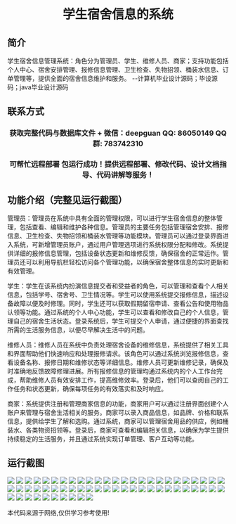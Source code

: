 <p><h1 align="center">学生宿舍信息的系统</h1></p>

## 简介
学生宿舍信息管理系统：角色分为管理员、学生、维修人员、商家；支持功能包括个人中心、宿舍安排管理、报修信息管理、卫生检查、失物招领、桶装水信息、订单管理等，提供全面的宿舍信息维护和服务。    --计算机毕业设计源码；毕设源码；java毕业设计源码


## 联系方式
<p><h3 align="center">获取完整代码与数据库文件 + 微信：deepguan QQ: 86050149 QQ群: 783742310</h3></p>
<p><h3 align="center">可帮忙远程部署 包运行成功！提供远程部署、修改代码、设计文档指导、代码讲解等服务！</h3></p>

## 功能介绍（完整见运行截图）
管理员：管理员在系统中具有全面的管理权限，可以进行学生宿舍信息的整体管理，包括查看、编辑和维护各种信息。管理员的主要任务包括管理宿舍安排、报修信息、卫生检查、失物招领和桶装水管理等功能模块。管理员可以通过登录界面进入系统，可新增管理员账户，通过用户管理选项进行系统权限分配和修改。系统提供详细的报修信息管理，包括设备状态更新和维修反馈，确保宿舍的正常运作。管理员还可以利用导航栏轻松访问各个管理功能，以确保宿舍整体信息的实时更新和有效管理。

学生：学生在该系统内扮演信息提交者和受益者的角色，可以管理和查看个人相关信息，包括学号、宿舍号、卫生情况等。学生可以使用系统提交报修信息，描述设备故障以便及时修理。同时，学生还可以获取假期留宿申请、查看公告和使用物品认领等功能。通过系统的个人中心功能，学生可以查看和修改自己的个人信息，管理自己的宿舍生活状态。登录系统后，学生可提交个人申请，通过便捷的界面查找所需的生活服务信息，以便尽早解决生活中的问题。

维修人员：维修人员在系统中负责处理宿舍设备的维修信息，系统提供了相关工具和界面帮助他们快速响应和处理报修请求。该角色可以通过系统浏览报修信息，查看设备名称、报修日期和维修状态等详细信息。维修人员可更新维修记录，确保及时准确地反馈故障修理进展。所有报修信息的管理均通过系统内的个人工作台完成，帮助维修人员有效安排工作，提高维修效率。登录后，他们可以查阅自己的工作任务和状态更新，确保每项任务的有效落实和及时响应。

商家：系统提供注册和管理商家信息的功能，商家用户可以通过注册界面创建个人账户来管理与宿舍生活相关的服务。商家可以录入商品信息，如品牌、价格和联系信息，提供给学生了解和选购。通过系统，商家可以管理宿舍用品的供应，例如桶装水、各类物资招领等。登录后，商家可查看和编辑相关信息，以确保为学生提供持续稳定的生活服务，并且通过系统实现订单管理、客户互动等功能。


## 运行截图
![](https://bs-1329754181.cos.ap-shanghai.myqcloud.com/spring/StudentDormitoryInformationSystem/img/001.jpg)
![](https://bs-1329754181.cos.ap-shanghai.myqcloud.com/spring/StudentDormitoryInformationSystem/img/002.jpg)
![](https://bs-1329754181.cos.ap-shanghai.myqcloud.com/spring/StudentDormitoryInformationSystem/img/003.jpg)
![](https://bs-1329754181.cos.ap-shanghai.myqcloud.com/spring/StudentDormitoryInformationSystem/img/004.jpg)
![](https://bs-1329754181.cos.ap-shanghai.myqcloud.com/spring/StudentDormitoryInformationSystem/img/005.jpg)
![](https://bs-1329754181.cos.ap-shanghai.myqcloud.com/spring/StudentDormitoryInformationSystem/img/006.jpg)
![](https://bs-1329754181.cos.ap-shanghai.myqcloud.com/spring/StudentDormitoryInformationSystem/img/007.jpg)
![](https://bs-1329754181.cos.ap-shanghai.myqcloud.com/spring/StudentDormitoryInformationSystem/img/008.jpg)
![](https://bs-1329754181.cos.ap-shanghai.myqcloud.com/spring/StudentDormitoryInformationSystem/img/009.jpg)
![](https://bs-1329754181.cos.ap-shanghai.myqcloud.com/spring/StudentDormitoryInformationSystem/img/010.jpg)
![](https://bs-1329754181.cos.ap-shanghai.myqcloud.com/spring/StudentDormitoryInformationSystem/img/011.jpg)
![](https://bs-1329754181.cos.ap-shanghai.myqcloud.com/spring/StudentDormitoryInformationSystem/img/012.jpg)
![](https://bs-1329754181.cos.ap-shanghai.myqcloud.com/spring/StudentDormitoryInformationSystem/img/013.jpg)
![](https://bs-1329754181.cos.ap-shanghai.myqcloud.com/spring/StudentDormitoryInformationSystem/img/014.jpg)
![](https://bs-1329754181.cos.ap-shanghai.myqcloud.com/spring/StudentDormitoryInformationSystem/img/015.jpg)
![](https://bs-1329754181.cos.ap-shanghai.myqcloud.com/spring/StudentDormitoryInformationSystem/img/016.jpg)
![](https://bs-1329754181.cos.ap-shanghai.myqcloud.com/spring/StudentDormitoryInformationSystem/img/017.jpg)
![](https://bs-1329754181.cos.ap-shanghai.myqcloud.com/spring/StudentDormitoryInformationSystem/img/018.jpg)
![](https://bs-1329754181.cos.ap-shanghai.myqcloud.com/spring/StudentDormitoryInformationSystem/img/019.jpg)
![](https://bs-1329754181.cos.ap-shanghai.myqcloud.com/spring/StudentDormitoryInformationSystem/img/020.jpg)
![](https://bs-1329754181.cos.ap-shanghai.myqcloud.com/spring/StudentDormitoryInformationSystem/img/021.jpg)
![](https://bs-1329754181.cos.ap-shanghai.myqcloud.com/spring/StudentDormitoryInformationSystem/img/022.jpg)
![](https://bs-1329754181.cos.ap-shanghai.myqcloud.com/spring/StudentDormitoryInformationSystem/img/023.jpg)
![](https://bs-1329754181.cos.ap-shanghai.myqcloud.com/spring/StudentDormitoryInformationSystem/img/024.jpg)
![](https://bs-1329754181.cos.ap-shanghai.myqcloud.com/spring/StudentDormitoryInformationSystem/img/025.jpg)
![](https://bs-1329754181.cos.ap-shanghai.myqcloud.com/spring/StudentDormitoryInformationSystem/img/026.jpg)
![](https://bs-1329754181.cos.ap-shanghai.myqcloud.com/spring/StudentDormitoryInformationSystem/img/027.jpg)
![](https://bs-1329754181.cos.ap-shanghai.myqcloud.com/spring/StudentDormitoryInformationSystem/img/028.jpg)
![](https://bs-1329754181.cos.ap-shanghai.myqcloud.com/spring/StudentDormitoryInformationSystem/img/029.jpg)
![](https://bs-1329754181.cos.ap-shanghai.myqcloud.com/spring/StudentDormitoryInformationSystem/img/030.jpg)
![](https://bs-1329754181.cos.ap-shanghai.myqcloud.com/spring/StudentDormitoryInformationSystem/img/031.jpg)
![](https://bs-1329754181.cos.ap-shanghai.myqcloud.com/spring/StudentDormitoryInformationSystem/img/032.jpg)
![](https://bs-1329754181.cos.ap-shanghai.myqcloud.com/spring/StudentDormitoryInformationSystem/img/033.jpg)
![](https://bs-1329754181.cos.ap-shanghai.myqcloud.com/spring/StudentDormitoryInformationSystem/img/034.jpg)
![](https://bs-1329754181.cos.ap-shanghai.myqcloud.com/spring/StudentDormitoryInformationSystem/img/035.jpg)
![](https://bs-1329754181.cos.ap-shanghai.myqcloud.com/spring/StudentDormitoryInformationSystem/img/036.jpg)
![](https://bs-1329754181.cos.ap-shanghai.myqcloud.com/spring/StudentDormitoryInformationSystem/img/037.jpg)
![](https://bs-1329754181.cos.ap-shanghai.myqcloud.com/spring/StudentDormitoryInformationSystem/img/038.jpg)
![](https://bs-1329754181.cos.ap-shanghai.myqcloud.com/spring/StudentDormitoryInformationSystem/img/039.jpg)
![](https://bs-1329754181.cos.ap-shanghai.myqcloud.com/spring/StudentDormitoryInformationSystem/img/040.jpg)
![](https://bs-1329754181.cos.ap-shanghai.myqcloud.com/spring/StudentDormitoryInformationSystem/img/041.jpg)
![](https://bs-1329754181.cos.ap-shanghai.myqcloud.com/spring/StudentDormitoryInformationSystem/img/042.jpg)
![](https://bs-1329754181.cos.ap-shanghai.myqcloud.com/spring/StudentDormitoryInformationSystem/img/043.jpg)
![](https://bs-1329754181.cos.ap-shanghai.myqcloud.com/spring/StudentDormitoryInformationSystem/img/044.jpg)
![](https://bs-1329754181.cos.ap-shanghai.myqcloud.com/spring/StudentDormitoryInformationSystem/img/045.jpg)
![](https://bs-1329754181.cos.ap-shanghai.myqcloud.com/spring/StudentDormitoryInformationSystem/img/046.jpg)
![](https://bs-1329754181.cos.ap-shanghai.myqcloud.com/spring/StudentDormitoryInformationSystem/img/047.jpg)
![](https://bs-1329754181.cos.ap-shanghai.myqcloud.com/spring/StudentDormitoryInformationSystem/img/048.jpg)
![](https://bs-1329754181.cos.ap-shanghai.myqcloud.com/spring/StudentDormitoryInformationSystem/img/049.jpg)
![](https://bs-1329754181.cos.ap-shanghai.myqcloud.com/spring/StudentDormitoryInformationSystem/img/050.jpg)
![](https://bs-1329754181.cos.ap-shanghai.myqcloud.com/spring/StudentDormitoryInformationSystem/img/051.jpg)
![](https://bs-1329754181.cos.ap-shanghai.myqcloud.com/spring/StudentDormitoryInformationSystem/img/052.jpg)
![](https://bs-1329754181.cos.ap-shanghai.myqcloud.com/spring/StudentDormitoryInformationSystem/img/053.jpg)
![](https://bs-1329754181.cos.ap-shanghai.myqcloud.com/spring/StudentDormitoryInformationSystem/img/054.jpg)
![](https://bs-1329754181.cos.ap-shanghai.myqcloud.com/spring/StudentDormitoryInformationSystem/img/055.jpg)
![](https://bs-1329754181.cos.ap-shanghai.myqcloud.com/spring/StudentDormitoryInformationSystem/img/056.jpg)
![](https://bs-1329754181.cos.ap-shanghai.myqcloud.com/spring/StudentDormitoryInformationSystem/img/057.jpg)
![](https://bs-1329754181.cos.ap-shanghai.myqcloud.com/spring/StudentDormitoryInformationSystem/img/058.jpg)
![](https://bs-1329754181.cos.ap-shanghai.myqcloud.com/spring/StudentDormitoryInformationSystem/img/059.jpg)
![](https://bs-1329754181.cos.ap-shanghai.myqcloud.com/spring/StudentDormitoryInformationSystem/img/060.jpg)

<p>本代码来源于网络,仅供学习参考使用!</p>
